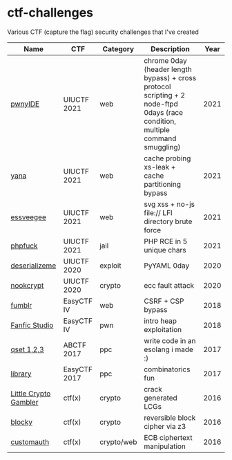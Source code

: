 # ctf-challenges
Various CTF (capture the flag) security challenges that I've created


| Name  | CTF | Category | Description | Year |
--------|-----|----------|-------------|------|
| [pwnyIDE](https://github.com/sigpwny/UIUCTF-2021-Public/tree/master/web/pwnyide) | UIUCTF 2021 | web | chrome 0day (header length bypass) + cross protocol scripting + 2 node-ftpd 0days (race condition, multiple command smuggling) | 2021 |
| [yana](https://github.com/sigpwny/UIUCTF-2021-Public/tree/master/web/yana) | UIUCTF 2021 | web | cache probing xs-leak + cache partitioning bypass | 2021 |
| [essveegee](https://github.com/sigpwny/UIUCTF-2021-Public/tree/master/web/essveegee) | UIUCTF 2021 | web | svg xss + no-js file:// LFI directory brute force | 2021 |
| [phpfuck](https://github.com/sigpwny/UIUCTF-2021-Public/tree/master/jail/phpfuck) | UIUCTF 2021 | jail | PHP RCE in 5 unique chars | 2021 |
| [deserializeme](https://hackmd.io/@harrier/uiuctf20) | UIUCTF 2020 | exploit | PyYAML 0day | 2020 |
| [nookcrypt](https://hackmd.io/@mystiz/uiuctf-2020-nookcrypt) | UIUCTF 2020 | crypto | ecc fault attack | 2020 |
| [fumblr](https://ctfshellclub.github.io/2018/02/21/easyctf-fumblr/) | EasyCTF IV | web | CSRF + CSP bypass | 2018 |
| [Fanfic Studio](https://github.com/easyctf/easyctf-iv-problems/tree/master/fanfic) | EasyCTF IV | pwn | intro heap exploitation | 2018 |
| [qset 1,2,3](https://github.com/ctfs/write-ups-2016/tree/master/abctf-2016/ppc/qset1-100) | ABCTF 2017 | ppc | write code in an esolang i made :) | 2017 |
| [library](https://github.com/easyctf/easyctf-2017-problems/blob/master/library/description.md) | EasyCTF 2017 | ppc | combinatorics fun | 2017 |
| [Little Crypto Gambler](https://github.com/ctf-x/ctfx-problems-2016/tree/master/crypto/little_crypto_gambler-150) | ctf(x) | crypto | crack generated LCGs | 2016 |
| [blocky](https://github.com/ctf-x/ctfx-problems-2016/tree/master/crypto/blocky-200) | ctf(x) | crypto | reversible block cipher via z3 | 2016 |
| [customauth](https://github.com/ctf-x/ctfx-problems-2016/tree/master/crypto/customauth-100) | ctf(x) | crypto/web | ECB ciphertext manipulation | 2016 |
